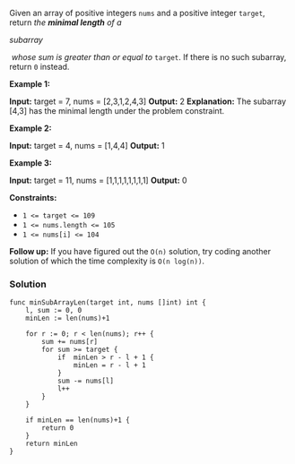 Given an array of positive integers `nums` and a positive integer `target`, return _the **minimal length** of a_ 

_subarray_

 _whose sum is greater than or equal to_ `target`. If there is no such subarray, return `0` instead.

**Example 1:**

**Input:** target = 7, nums = [2,3,1,2,4,3]
**Output:** 2
**Explanation:** The subarray [4,3] has the minimal length under the problem constraint.

**Example 2:**

**Input:** target = 4, nums = [1,4,4]
**Output:** 1

**Example 3:**

**Input:** target = 11, nums = [1,1,1,1,1,1,1,1]
**Output:** 0

**Constraints:**

- `1 <= target <= 109`
- `1 <= nums.length <= 105`
- `1 <= nums[i] <= 104`

**Follow up:** If you have figured out the `O(n)` solution, try coding another solution of which the time complexity is `O(n log(n))`.

### Solution
```
func minSubArrayLen(target int, nums []int) int {
    l, sum := 0, 0
    minLen := len(nums)+1
    
    for r := 0; r < len(nums); r++ {
        sum += nums[r]
        for sum >= target {
            if  minLen > r - l + 1 {
                minLen = r - l + 1
            }
            sum -= nums[l]
            l++
        }
    }
    
    if minLen == len(nums)+1 {
        return 0
    }
    return minLen
}
```
